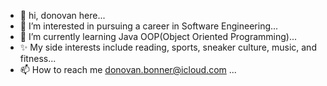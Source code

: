 - 👋 hi, donovan here...
- 👀 I’m interested in pursuing a career in Software Engineering...
- 🌱 I’m currently learning Java OOP(Object Oriented Programming)...
- ✨ My side interests include reading, sports, sneaker culture, music, and fitness...
- 📫 How to reach me donovan.bonner@icloud.com ...

<!---
donovanbonner/donovanbonner is a ✨ special ✨ repository because its `README.md` (this file) appears on your GitHub profile.
You can click the Preview link to take a look at your changes.
--->
